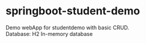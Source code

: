 # springboot-student-demo
Demo webApp for studentdemo with basic CRUD.  
Database: H2 In-memory database
